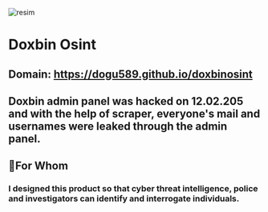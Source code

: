![resim](https://github.com/user-attachments/assets/37328add-44a6-467a-ad3f-6cc925b9c3b4)

# Doxbin Osint
## Domain: https://dogu589.github.io/doxbinosint

## Doxbin admin panel was hacked on 12.02.205 and with the help of scraper, everyone's mail and usernames were leaked through the admin panel.

## 🥷For Whom

### I designed this product so that cyber threat intelligence, police and investigators can identify and interrogate individuals.
